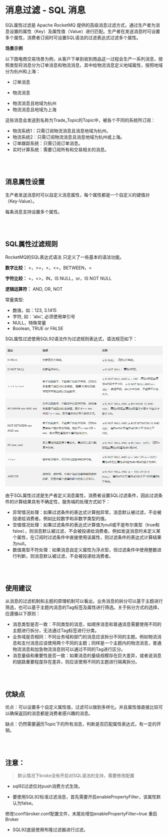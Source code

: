 # 消息过滤 - SQL 消息

SQL属性过滤是 Apache RocketMQ 提供的高级消息过滤方式，通过生产者为消息设置的属性（Key）及属性值（Value）进行匹配。生产者在发送消息时可设置多个属性，消费者订阅时可设置SQL语法的过滤表达式过滤多个属性。


**场景示例**

以下图电商交易场景为例，从客户下单到收到商品这一过程会生产一系列消息，按照类型将消息分为订单消息和物流消息，其中给物流消息定义地域属性，按照地域分为杭州和上海：

* 订单消息
 
* 物流消息

 - 物流消息且地域为杭州
 - 物流消息且地域为上海

这些消息会发送到名称为Trade_Topic的Topic中，被各个不同的系统所订阅：

* 物流系统1：只需订阅物流消息且消息地域为杭州。
* 物流系统2：只需订阅物流消息且消息地域为杭州或上海。
* 订单跟踪系统：只需订阅订单消息。
* 实时计算系统：需要订阅所有和交易相关的消息。


<br>
<br>


## 消息属性设置

生产者发送消息时可以自定义消息属性，每个属性都是一个自定义的键值对（Key-Value）。

每条消息支持设置多个属性。


<br>
<br>


## SQL属性过滤规则

RocketMQ的SQL表达式语法 只定义了一些基本的语法功能。

**数字比较：** >，>=，<，<=，BETWEEN，=

**字符比较：** =，<>，IN，IS NULL，or，IS NOT NULL

**逻辑运算符：** AND, OR, NOT

常量类型:

* 数值，如：123, 3.1415
* 字符, 如：‘abc’, 必须使用单引号
* NULL，特殊常量
* Boolean, TRUE or FALSE


SQL属性过滤使用SQL92语法作为过滤规则表达式，语法规范如下：

![img.png](./doc/image/img.png)


由于SQL属性过滤是生产者定义消息属性，消费者设置SQL过滤条件，因此过滤条件的计算结果具有不确定性，服务端的处理方式如下：

* 异常情况处理：如果过滤条件的表达式计算抛异常，消息默认被过滤，不会被投递给消费者。例如比较数字和非数字类型的值。
* 空值情况处理：如果过滤条件的表达式计算值为null或不是布尔类型（true和false），则消息默认被过滤，不会被投递给消费者。例如发送消息时未定义某个属性，在订阅时过滤条件中直接使用该属性，则过滤条件的表达式计算结果为null。
* 数值类型不符处理：如果消息自定义属性为浮点型，但过滤条件中使用整数进行判断，则消息默认被过滤，不会被投递给消费者。


<br>
<br>


## 使用建议

从消息的过滤机制和主题的原理机制可以看出，业务消息的拆分可以基于主题进行筛选，也可以基于主题内消息的Tag标签及属性进行筛选。关于拆分方式的选择，应遵循以下原则：

* 消息类型是否一致：不同类型的消息，如顺序消息和普通消息需要使用不同的主题进行拆分，无法通过Tag标签进行分类。
* 业务域是否相同：不同业务域和部门的消息应该拆分不同的主题。例如物流消息和支付消息应该使用两个不同的主题；同样是一个主题内的物流消息，普通物流消息和加急物流消息则可以通过不同的Tag进行区分。
* 消息量级和重要性是否一致：如果消息的量级规模存在巨大差异，或者说消息的链路重要程度存在差异，则应该使用不同的主题进行隔离拆分。


<br>
<br>


## 优缺点

优点：可以设置多个自定义属性值，过滤可以做到多样化。并且属性值直接比较可以确保返回的消息都是消费者感兴趣的消息。

缺点：仍然需要遍历Topic下的所有消息，判断是否匹配属性表达式，有一定的开销。


<br>
<br>


## 注意：

> 默认情况下broke没有开启对SQL语法的支持，需要修改配置

- sql92过滤仅对push消费方式生效。

- 要使用SQL92标准过滤消息，首先需要开启enablePropertyFilter，该属性默认为false。

修改\conf\broker.conf配置文件，末尾处增加enablePropertyFilter=true
重启Broker

- SQL92底层使用布隆过滤器进行过滤。
